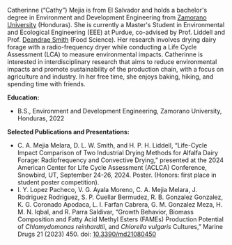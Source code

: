 Catherinne (“Cathy”) Mejia is from El Salvador and holds a bachelor's degree in Environment and Development Engineering from [Zamorano University]( https://zamorano.edu/en/) (Honduras). She is currently a Master's Student in Environmental and Ecological Engineering (EEE) at Purdue, co-advised by Prof. Liddell and Prof. [Deandrae Smith](https://ag.purdue.edu/directory/smit4870) (Food Science). Her research involves drying dairy forage with a radio-frequency dryer while conducting a Life Cycle Assessment (LCA) to measure environmental impacts. Catherinne is interested in interdisciplinary research that aims to reduce environmental impacts and promote sustainability of the production chain, with a focus on agriculture and industry. In her free time, she enjoys baking, hiking, and spending time with friends.

<strong>Education:</strong>
<ul>
<li>B.S., Environment and Development Engineering, Zamorano University, Honduras, 2022</li>
</ul>

<strong>Selected Publications and Presentations:</strong>
<ul>
<li> C. A. Mejia Melara, D. L. W. Smith, and H. P. H. Liddell, “Life-Cycle Impact Comparison of Two Industrial Drying Methods for Alfalfa Dairy Forage: Radiofrequency and Convective Drying,” presented at the 2024 American Center for Life Cycle Assessment (ACLCA) Conference, Snowbird, UT, September 24-26, 2024. Poster. (Honors: first place in student poster competition).</li>
<li>I. Y. Lopez Pacheco, V. G. Ayala Moreno, C. A. Mejia Melara, J. Rodriguez Rodriguez, S. P. Cuellar Bermudez, R. B. Gonzalez Gonzalez, K. G. Coronado Apodaca, L. I. Farfan Cabrera, G. M. Gonzalez Meza, H. M. N. Iqbal, and R. Parra Saldivar, “Growth Behavior, Biomass Composition and Fatty Acid Methyl Esters (FAMEs) Production Potential of <em>Chlamydomonas reinhardtii</em>, and <em>Chlorella vulgaris</em> Cultures,” Marine Drugs 21 (2023) 450. doi: <a href=" https://doi.org/10.3390/md21080450">10.3390/md21080450</a></li>
</ul>




